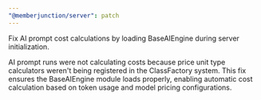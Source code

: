 ```yaml
---
"@memberjunction/server": patch
---
```


Fix AI prompt cost calculations by loading BaseAIEngine during server
initialization.

AI prompt runs were not calculating costs because price unit type
calculators weren't being registered in the ClassFactory system. This
fix ensures the BaseAIEngine module loads properly, enabling automatic
cost calculation based on token usage and model pricing configurations.
